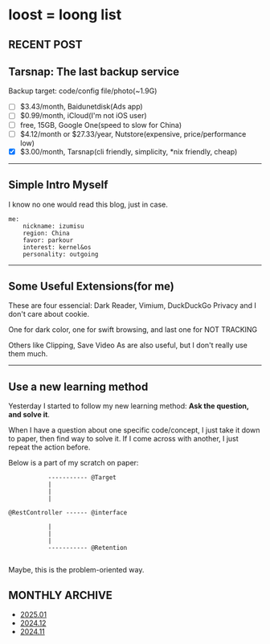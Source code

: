 # loost = loong list

## RECENT POST

[//]: # "Copy this to nextline when no blog: I\'m writing on it \..."

## Tarsnap: The last backup service

Backup target: code/config file/photo(~1.9G)

- [ ] $3.43/month, Baidunetdisk(Ads app)
- [ ] $0.99/month, iCloud(I'm not iOS user)  
- [ ] free, 15GB, Google One(speed to slow for China)
- [ ] $4.12/month or $27.33/year, Nutstore(expensive, price/performance low)
- [x] $3.00/month, Tarsnap(cli friendly, simplicity, \*nix friendly, cheap)

---

## Simple Intro Myself

I know no one would read this blog, just in case.

```
me:
    nickname: izumisu
    region: China
    favor: parkour
    interest: kernel&os
    personality: outgoing
```

---

## Some Useful Extensions(for me)

These are four essencial: Dark Reader, Vimium, DuckDuckGo Privacy and I don't care about cookie.

One for dark color, one for swift browsing, and last one for NOT TRACKING

Others like Clipping, Save Video As are also useful, but I don't really use them much.

---

## Use a new learning method

Yesterday I started to follow my new learning method: **Ask the question, and solve it**.

When I have a question about one specific code/concept, I just take it down to paper, then find way to solve it. If I come across with another, I just repeat the action before.

Below is a part of my scratch on paper:

```
           ----------- @Target    
           |                      
           |                      
           |                      
                                  
@RestController ------ @interface 
                                  
           |                      
           |                      
           |                      
           ----------- @Retention 
                                  
```

Maybe, this is the problem-oriented way.

## MONTHLY ARCHIVE

- [2025.01](./202501.html)
- [2024.12](./202412.html)
- [2024.11](./202411.html)
